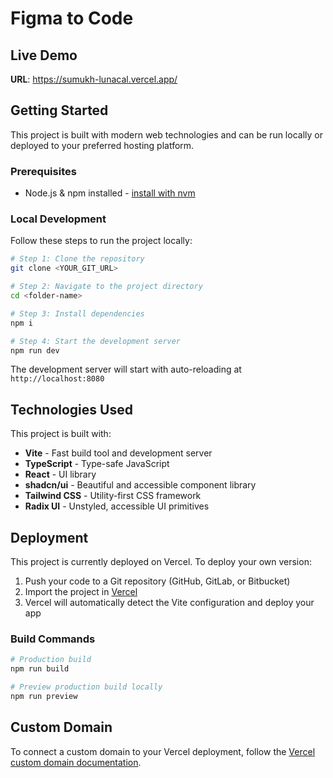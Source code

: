 # Figma to Code

## Live Demo

**URL**: https://sumukh-lunacal.vercel.app/

## Getting Started

This project is built with modern web technologies and can be run locally or deployed to your preferred hosting platform.

### Prerequisites

- Node.js & npm installed - [install with nvm](https://github.com/nvm-sh/nvm#installing-and-updating)

### Local Development

Follow these steps to run the project locally:

```sh
# Step 1: Clone the repository
git clone <YOUR_GIT_URL>

# Step 2: Navigate to the project directory
cd <folder-name>

# Step 3: Install dependencies
npm i

# Step 4: Start the development server
npm run dev
```

The development server will start with auto-reloading at `http://localhost:8080`

## Technologies Used

This project is built with:

- **Vite** - Fast build tool and development server
- **TypeScript** - Type-safe JavaScript
- **React** - UI library
- **shadcn/ui** - Beautiful and accessible component library
- **Tailwind CSS** - Utility-first CSS framework
- **Radix UI** - Unstyled, accessible UI primitives

## Deployment

This project is currently deployed on Vercel. To deploy your own version:

1. Push your code to a Git repository (GitHub, GitLab, or Bitbucket)
2. Import the project in [Vercel](https://vercel.com)
3. Vercel will automatically detect the Vite configuration and deploy your app

### Build Commands

```sh
# Production build
npm run build

# Preview production build locally
npm run preview
```

## Custom Domain

To connect a custom domain to your Vercel deployment, follow the [Vercel custom domain documentation](https://vercel.com/docs/concepts/projects/custom-domains).

